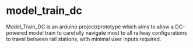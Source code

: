 # model_train_dc
Model_Train_DC is an arduino project/prototype which aims to allow a DC-powered model train to carefully navigate most to all railway configurations to travel between rail stations, with minimal user inputs required.
